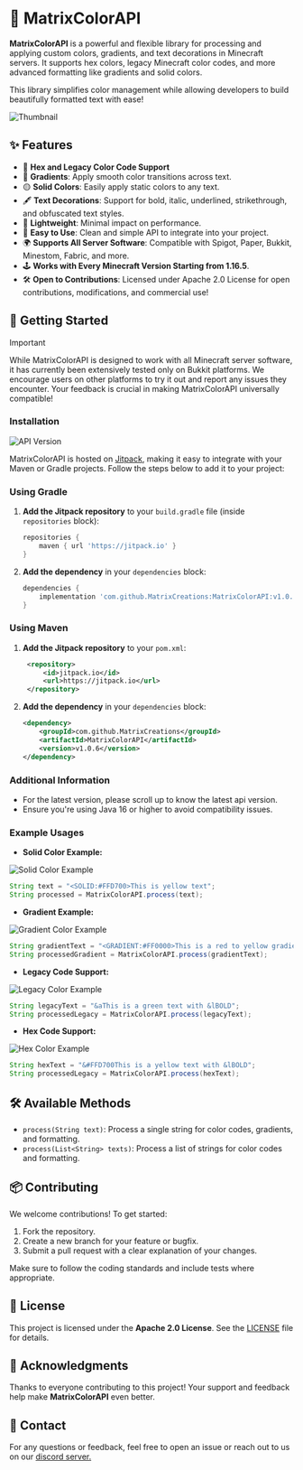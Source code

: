 # 🌈 MatrixColorAPI

**MatrixColorAPI** is a powerful and flexible library for processing and applying custom colors, gradients, and text decorations in Minecraft servers. It supports hex colors, legacy Minecraft color codes, and more advanced formatting like gradients and solid colors.

This library simplifies color management while allowing developers to build beautifully formatted text with ease!

![Thumbnail](https://i.imgur.com/God4ZAt.png)

## ✨ Features

- 🎨 **Hex and Legacy Color Code Support**
- 🌈 **Gradients**: Apply smooth color transitions across text.
- 🟡 **Solid Colors**: Easily apply static colors to any text.
- 🖋️ **Text Decorations**: Support for bold, italic, underlined, strikethrough, and obfuscated text styles.
- 🚀 **Lightweight**: Minimal impact on performance.
- 🔄 **Easy to Use**: Clean and simple API to integrate into your project.
- 🌍 **Supports All Server Software**: Compatible with Spigot, Paper, Bukkit, Minestom, Fabric, and more.
- 🕹️ **Works with Every Minecraft Version Starting from 1.16.5**.
- 🛠️ **Open to Contributions**: Licensed under Apache 2.0 License for open contributions, modifications, and commercial use!

## 🚀 Getting Started

> [!IMPORTANT]
> While MatrixColorAPI is designed to work with all Minecraft server software, it has currently been extensively tested only on Bukkit platforms. We encourage users on other platforms to try it out and report any issues they encounter. Your feedback is crucial in making MatrixColorAPI universally compatible!

### Installation

![API Version](https://img.shields.io/jitpack/v/MatrixCreations/MatrixColorAPI.svg?color=512BD4&label=API%20Version&style=for-the-badge)

MatrixColorAPI is hosted on [Jitpack](https://jitpack.io), making it easy to integrate with your Maven or Gradle projects. Follow the steps below to add it to your project:

### Using Gradle
1. **Add the Jitpack repository** to your `build.gradle` file (inside `repositories` block):
   ```gradle
   repositories {
       maven { url 'https://jitpack.io' }
   }
   ```

2. **Add the dependency** in your `dependencies` block:
   ```gradle
   dependencies {
       implementation 'com.github.MatrixCreations:MatrixColorAPI:v1.0.6'
   }
   ```

### Using Maven
1. **Add the Jitpack repository** to your `pom.xml`:
   ```xml
    <repository>
        <id>jitpack.io</id>
        <url>https://jitpack.io</url>
    </repository>
   ```

2. **Add the dependency** in your `dependencies` block:
   ```xml
   <dependency>
       <groupId>com.github.MatrixCreations</groupId>
       <artifactId>MatrixColorAPI</artifactId>
       <version>v1.0.6</version>
   </dependency>
   ```

### Additional Information

- For the latest version, please scroll up to know the latest api version.
- Ensure you're using Java 16 or higher to avoid compatibility issues.

### Example Usages

- **Solid Color Example:**

![Solid Color Example](https://media.discordapp.net/attachments/1262415791731511347/1291383818502279218/image.png?ex=66ffe667&is=66fe94e7&hm=8cbe3b951c6b0cd7eee1b9edb7718f81b75c46f8e72388746b1fc1ed0da39c1e&=&format=webp&quality=lossless)

```java
String text = "<SOLID:#FFD700>This is yellow text";
String processed = MatrixColorAPI.process(text);
```

- **Gradient Example:**

![Gradient Color Example](https://media.discordapp.net/attachments/1262415791731511347/1291384051160055869/image.png?ex=66ffe69e&is=66fe951e&hm=ba7d6c4748241b8e989249e2cf7818fe41a2768a61a58753fad034bc04ab56db&=&format=webp&quality=lossless)

```java
String gradientText = "<GRADIENT:#FF0000>This is a red to yellow gradient</GRADIENT:#FFFF00>";
String processedGradient = MatrixColorAPI.process(gradientText);
```

- **Legacy Code Support:**

![Legacy Color Example](https://media.discordapp.net/attachments/1262415791731511347/1291384114905092096/image.png?ex=66ffe6ad&is=66fe952d&hm=b6f9d8dcb41a6f09cd1d2f7609fefda99cc01c14a5b2a351ee9bcb2655e46521&=&format=webp&quality=lossless)

```java
String legacyText = "&aThis is a green text with &lBOLD";
String processedLegacy = MatrixColorAPI.process(legacyText);
```

- **Hex Code Support:**

![Hex Color Example](https://media.discordapp.net/attachments/1262415791731511347/1291384163072610335/image.png?ex=66ffe6b9&is=66fe9539&hm=9938cbc8816a4f5465cde4af5853ca43e2b002855e3a3b00601c94b498a5a6da&=&format=webp&quality=lossless)

```java
String hexText = "&#FFD700This is a yellow text with &lBOLD";
String processedLegacy = MatrixColorAPI.process(hexText);
```

## 🛠️ Available Methods

- `process(String text)`: Process a single string for color codes, gradients, and formatting.
- `process(List<String> texts)`: Process a list of strings for color codes and formatting.

## 📦 Contributing

We welcome contributions! To get started:

1. Fork the repository.
2. Create a new branch for your feature or bugfix.
3. Submit a pull request with a clear explanation of your changes.

Make sure to follow the coding standards and include tests where appropriate.

## 📝 License

This project is licensed under the **Apache 2.0 License**. See the [LICENSE](./LICENSE) file for details.

## 📢 Acknowledgments

Thanks to everyone contributing to this project! Your support and feedback help make **MatrixColorAPI** even better.

## 👥 Contact

For any questions or feedback, feel free to open an issue or reach out to us on our [discord server.](https://discord.gg/B4QsfUrdUR)
